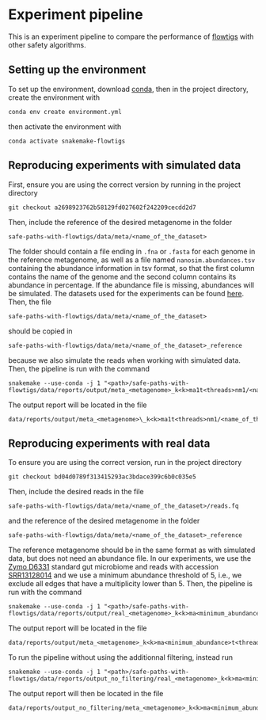 # Experiment pipeline

This is an experiment pipeline to compare the performance of [flowtigs](https://www.biorxiv.org/content/10.1101/2023.11.17.567499v1) with other safety algorithms.

## Setting up the environment

To set up the environment, download [conda](https://www.anaconda.com/), then in the project directory, create the environment with
```
conda env create environment.yml
```
then activate the environment with
```
conda activate snakemake-flowtigs
```

## Reproducing experiments with simulated data

First, ensure you are using the correct version by running in the project directory
```
git checkout a2698923762b58129fd027602f242209cecdd2d7
```
Then, include the reference of the desired metagenome in the folder
```
safe-paths-with-flowtigs/data/meta/<name_of_the_dataset>
```
The folder should contain a file ending in `.fna` or `.fasta` for each genome in the reference metagenome, as well as a file named `nanosim.abundances.tsv` containing the abundance information in tsv format, so that the first column contains the name of the genome and the second column contains its abundance in percentage. If the abundance file is missing, abundances will be simulated. The datasets used for the experiments can be found [here](https://zenodo.org/records/8434267). Then, the file 
```
safe-paths-with-flowtigs/data/meta/<name_of_the_dataset>
```
should be copied in 
```
safe-paths-with-flowtigs/data/meta/<name_of_the_dataset>_reference
```
because we also simulate the reads when working with simulated data. Then, the pipeline is run with the command

```
snakemake --use-conda -j 1 "<path>/safe-paths-with-flowtigs/data/reports/output/meta_<metagenome>_k<k>ma1t<threads>nm1/<name_of_the_report>/report.tex"
```

The output report will be located in the file 
```
data/reports/output/meta_<metagenome>\_k<k>ma1t<threads>nm1/<name_of_the_report>/report.tex
```

## Reproducing experiments with real data

To ensure you are using the correct version, run in the project directory
```
git checkout bd04d0789f313415293ac3bdace399c6b0c035e5
```
Then, include the desired reads in the file
```
safe-paths-with-flowtigs/data/meta/<name_of_the_dataset>/reads.fq
```
 and the reference of the desired metagenome in the folder
 ```
safe-paths-with-flowtigs/data/meta/<name_of_the_dataset>_reference
```
The reference metagenome should be in the same format as with simulated data, but does not need an abundance file. In our experiments, we use the [Zymo D6331](https://zymoresearch.eu/collections/zymobiomics-microbial-community-standards/products/zymobiomics-gut-microbiome-standard) standard gut microbiome and reads with accession [SRR13128014](https://www.ebi.ac.uk/ena/browser/view/SRX9569057) and we use a minimum abundance threshold of 5, i.e., we exclude all edges that have a multiplicity lower than 5. Then, the pipeline is run with the command

```
snakemake --use-conda -j 1 "<path>/safe-paths-with-flowtigs/data/reports/output/real_<metagenome>_k<k>ma<minimum_abundance>t<threads>nm0th<threshold>/<name_of_the_report>/report.tex" 
```

The output report will be located in the file 
```
data/reports/output/meta_<metagenome>_k<k>ma<minimum_abundance>t<threads>nm0th<threshold>/<name_of_the_report>/report.tex
```

To run the pipeline without using the additionnal filtering, instead run

```
snakemake --use-conda -j 1 "<path>/safe-paths-with-flowtigs/data/reports/output_no_filtering/real_<metagenome>_k<k>ma<minimum_abundance>t<threads>nm0th<threshold>/<name_of_the_report>/report.tex" 
```

The output report will then be located in the file 
```
data/reports/output_no_filtering/meta_<metagenome>_k<k>ma<minimum_abundance>t<threads>nm0th<threshold>/<name_of_the_report>/report.tex
```
